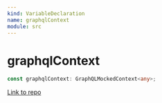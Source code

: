 ```yaml
---
kind: VariableDeclaration
name: graphqlContext
module: src
---
```


# graphqlContext

```ts
const graphqlContext: GraphQLMockedContext<any>;
```

[Link to repo](https://github.com/mswjs/msw/blob/master/src/graphql.ts#L46-L53)
